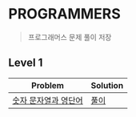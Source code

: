 # PROGRAMMERS 
> 프로그래머스 문제 풀이 저장

## Level 1
Problem|Solution
---|---
[숫자 문자열과 영단어](https://programmers.co.kr/learn/courses/30/lessons/81301?language=javascript)|[풀이](./Level_1/숫자문자열과영단어/solution.js)